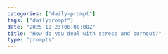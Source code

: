 ```yaml
---
categories: ["daily-prompt"]
tags: ["dailyprompt"]
date: "2025-10-23T06:00:00Z"
title: "How do you deal with stress and burnout?"
type: "prompts"
---
```

